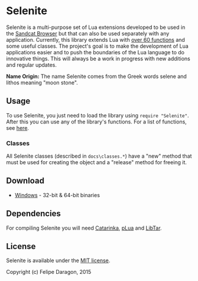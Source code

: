 # Selenite

Selenite is a multi-purpose set of Lua extensions developed to be used in the [Sandcat Browser](https://github.com/felipedaragon/sandcat) but that can also be used separately with any application. Currently, this library extends Lua with [over 60 functions](https://github.com/felipedaragon/selenite/blob/master/docs/functions.md) and some useful classes. The project's goal is to make the development of Lua applications easier and to push the boundaries of the Lua language to do innovative things. This will always be a work in progress with new additions and regular updates.

**Name Origin:** The name Selenite comes from the Greek words selene and lithos meaning "moon stone".

## Usage

To use Selenite, you just need to load the library using `require "Selenite"`. After this you can use any of the library's functions. For a list of functions, see [here](https://github.com/felipedaragon/selenite/blob/master/docs/functions.md).

### Classes

All Selenite classes (described in `docs\classes.*`) have a "new" method that must be used for creating the object and a "release" method for freeing it.

## Download

* [Windows](https://syhunt.websiteseguro.com/pub/downloads/selenite-1.5-pre2.zip) - 32-bit & 64-bit binaries

## Dependencies

For compiling Selenite you will need [Catarinka](https://github.com/felipedaragon/catarinka), [pLua](https://github.com/felipedaragon/pLua-XE) and  [LibTar](http://www.destructor.de/libtar/).

## License #

Selenite is available under the [MIT license](http://opensource.org/licenses/MIT).

Copyright (c) Felipe Daragon, 2015